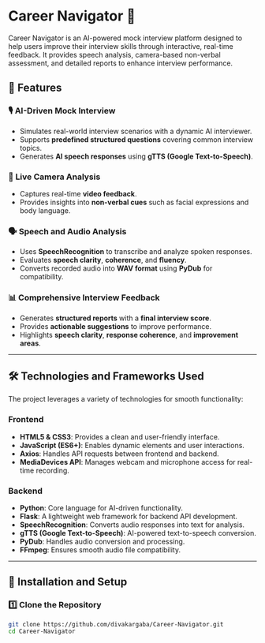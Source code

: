 # Career Navigator 🚀

Career Navigator is an AI-powered mock interview platform designed to help users improve their interview skills through interactive, real-time feedback. It provides speech analysis, camera-based non-verbal assessment, and detailed reports to enhance interview performance.

## 📌 Features

### 🎙️ AI-Driven Mock Interview
- Simulates real-world interview scenarios with a dynamic AI interviewer.
- Supports **predefined structured questions** covering common interview topics.
- Generates **AI speech responses** using **gTTS (Google Text-to-Speech)**.

### 🎥 Live Camera Analysis
- Captures real-time **video feedback**.
- Provides insights into **non-verbal cues** such as facial expressions and body language.

### 🗣️ Speech and Audio Analysis
- Uses **SpeechRecognition** to transcribe and analyze spoken responses.
- Evaluates **speech clarity**, **coherence**, and **fluency**.
- Converts recorded audio into **WAV format** using **PyDub** for compatibility.

### 📊 Comprehensive Interview Feedback
- Generates **structured reports** with a **final interview score**.
- Provides **actionable suggestions** to improve performance.
- Highlights **speech clarity**, **response coherence**, and **improvement areas**.

---

## 🛠️ Technologies and Frameworks Used

The project leverages a variety of technologies for smooth functionality:

### **Frontend**
- **HTML5 & CSS3**: Provides a clean and user-friendly interface.
- **JavaScript (ES6+)**: Enables dynamic elements and user interactions.
- **Axios**: Handles API requests between frontend and backend.
- **MediaDevices API**: Manages webcam and microphone access for real-time recording.

### **Backend**
- **Python**: Core language for AI-driven functionality.
- **Flask**: A lightweight web framework for backend API development.
- **SpeechRecognition**: Converts audio responses into text for analysis.
- **gTTS (Google Text-to-Speech)**: AI-powered text-to-speech conversion.
- **PyDub**: Handles audio conversion and processing.
- **FFmpeg**: Ensures smooth audio file compatibility.

---

## 🚀 Installation and Setup

### **1️⃣ Clone the Repository**
```bash
git clone https://github.com/divakargaba/Career-Navigator.git
cd Career-Navigator
